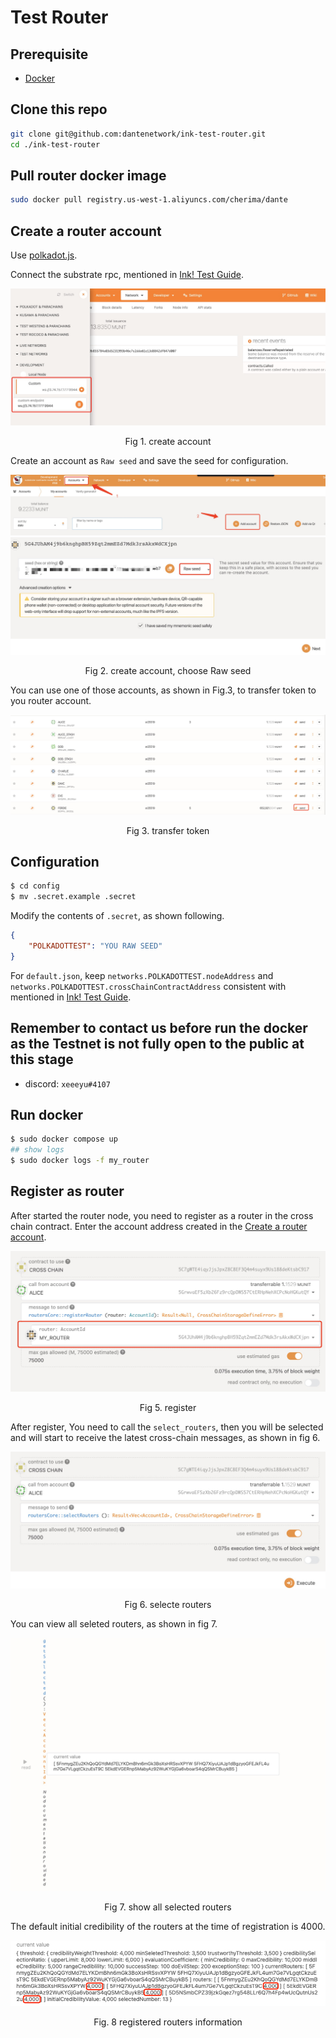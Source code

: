 # Test Router

## Prerequisite
- [Docker](https://docs.docker.com/engine/install/ubuntu/)

## Clone this repo
```sh
git clone git@github.com:dantenetwork/ink-test-router.git
cd ./ink-test-router
```

## Pull router docker image

```sh
sudo docker pull registry.us-west-1.aliyuncs.com/cherima/dante
```

## Create a router account

Use [polkadot.js](https://polkadot.js.org/apps/#/explorer).

Connect the substrate rpc, mentioned in [Ink! Test Guide](https://github.com/dantenetwork/protocol-stack-for-ink/blob/feature-sqos/test/README.md#test-environment).

![img](./assets/4.jpg)
<p align="center">Fig 1. create account</p>

Create an account as `Raw seed` and save the seed for configuration.

![img](./assets/1.jpg)
![img](./assets/2.jpg)
<p align="center">Fig 2. create account, choose Raw seed</p>

You can use one of those accounts, as shown in Fig.3, to transfer token to you router account.

![img](./assets/3.jpg)
<p align="center">Fig 3. transfer token</p>


## Configuration

```sh
$ cd config
$ mv .secret.example .secret
```

Modify the contents of `.secret`, as shown following.

```json
{
    "POLKADOTTEST": "YOU RAW SEED"
}
```

For `default.json`, keep `networks.POLKADOTTEST.nodeAddress` and `networks.POLKADOTTEST.crossChainContractAddress` consistent with mentioned in [Ink! Test Guide](https://github.com/dantenetwork/protocol-stack-for-ink/blob/feature-sqos/test/README.md#test-environment).

## Remember to contact us before run the docker as the Testnet is not fully open to the public at this stage  

* discord: `xeeeyu#4107`

## Run docker

```sh
$ sudo docker compose up
## show logs
$ sudo docker logs -f my_router
```

## Register as router

After started the router node, you need to register as a router in the cross chain contract. Enter the account address created in the [Create a router account](./README.md#create-a-router-account).

![img](./assets/5.jpg)
<p align="center">Fig 5. register</p>

After register, You need to call the `select_routers`, then you will be selected and will start to receive the latest cross-chain messages, as shown in fig 6.

![img](./assets/6.jpg)
<p align="center">Fig 6. selecte routers</p>

You can view all seleted routers, as shown in fig 7.

![img](./assets/7.jpg)
<p align="center">Fig 7. show all selected routers</p>

The default initial credibility of the routers at the time of registration is 4000.

![img](./assets/8.png)
<p align="center">Fig. 8 registered routers information</p>
